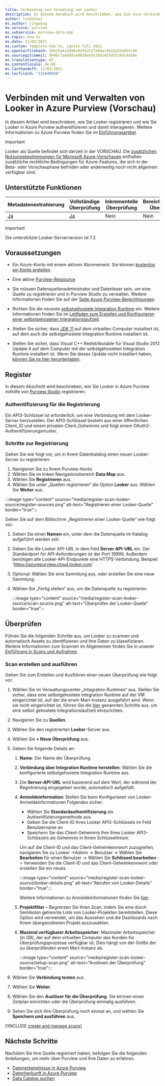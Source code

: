 ```yaml
---
title: Verbindung und Verwalung von Looker
description: In diesem Handbuch wird beschrieben, wie Sie eine Verbindung mit Looker in Azure Purview herstellen und die Funktionen von Purview verwenden, um Ihre Looker-Quelle zu scannen und zu verwalten.
author: linda33wj
ms.author: jingwang
ms.service: purview
ms.subservice: purview-data-map
ms.topic: how-to
ms.date: 11/02/2021
ms.custom: template-how-to, ignite-fall-2021
ms.openlocfilehash: 3bb15a424496c04f63537a9dac4622e52a052c46
ms.sourcegitcommit: 8946cfadd89ce8830ebfe358145fd37c0dc4d10e
ms.translationtype: HT
ms.contentlocale: de-DE
ms.lasthandoff: 11/05/2021
ms.locfileid: "131848038"
---
```

# <a name="connect-to-and-manage-looker-in-azure-purview-preview"></a>Verbinden mit und Verwalten von Looker in Azure Purview (Vorschau)

In diesem Artikel wird beschrieben, wie Sie Looker registrieren und wie Sie Looker in Azure Purview authentifizieren und damit interagieren. Weitere Informationen zu Azure Purview finden Sie im [Einführungsartikel](overview.md).

> [!IMPORTANT]
> Looker als Quelle befindet sich derzeit in der VORSCHAU. Die [zusätzlichen Nutzungsbestimmungen für Microsoft Azure-Vorschauen](https://azure.microsoft.com/support/legal/preview-supplemental-terms/) enthalten zusätzliche rechtliche Bedingungen für Azure-Features, die sich in der Beta- oder Vorschauphase befinden oder anderweitig noch nicht allgemein verfügbar sind.

## <a name="supported-capabilities"></a>Unterstützte Funktionen

|**Metadatenextrahierung**|  **Vollständige Überprüfung**  |**Inkrementelle Überprüfung**|**Bereichsbezogene Überprüfung**|**Klassifizierung**|**Zugriffsrichtlinie**|**Herkunft**|
|---|---|---|---|---|---|---|
| [Ja](#register)| [Ja](#scan)| Nein | Nein | Nein | Nein| [Ja](how-to-lineage-looker.md)|

> [!Important]
> Die unterstützte Looker-Serverversion ist 7.2

## <a name="prerequisites"></a>Voraussetzungen

* Ein Azure-Konto mit einem aktiven Abonnement. Sie können [kostenlos ein Konto erstellen](https://azure.microsoft.com/free/?WT.mc_id=A261C142F).

* Eine aktive [Purview-Ressource](create-catalog-portal.md)

* Sie müssen Datenquellenadministrator und Datenleser sein, um eine Quelle zu registrieren und in Purview Studio zu verwalten. Weitere Informationen finden Sie auf der [Seite Azure Purview-Berechtigungen](catalog-permissions.md).

* Richten Sie die neueste [selbstgehostete Integration Runtime](https://www.microsoft.com/download/details.aspx?id=39717) ein. Weitere Informationen finden Sie im [Leitfaden zum Erstellen und Konfigurieren einer selbstgehosteten Integrationslaufzeit](../data-factory/create-self-hosted-integration-runtime.md).

* Stellen Sie sicher, dass [JDK 11](https://www.oracle.com/java/technologies/javase-jdk11-downloads.html) auf dem virtuellen Computer installiert ist, auf dem auch die selbstgehostete Integration Runtime installiert ist.

* Stellen Sie sicher, dass Visual C++ Redistributable für Visual Studio 2012 Update 4 auf dem Computer mit der selbstgehosteten Integration Runtime installiert ist. Wenn Sie dieses Update nicht installiert haben, [können Sie es hier herunterladen](https://www.microsoft.com/download/details.aspx?id=30679).

## <a name="register"></a>Register

In diesem Abschnitt wird beschrieben, wie Sie Looker in Azure Purview mithilfe von [Purview Studio](https://web.purview.azure.com/) registrieren.

### <a name="authentication-for-registration"></a>Authentifizierung für die Registrierung

Ein API3-Schlüssel ist erforderlich, um eine Verbindung mit dem Looker-Server herzustellen. Der API3-Schlüssel besteht aus einer öffentlichen Client_ID und einem privaten Client_Geheimnis und folgt einem OAuth2-Authentifizierungsmuster.

### <a name="steps-to-register"></a>Schritte zur Registrierung

Gehen Sie wie folgt vor, um in Ihrem Datenkatalog einen neuen Looker-Server zu registrieren:

1. Navigieren Sie zu Ihrem Purview-Konto.
1. Wählen Sie im linken Navigationsbereich **Data Map** aus.
1. Wählen Sie **Registrieren** aus.
1. Wählen Sie unter „Quellen registrieren“ die Option **Looker** aus. Wählen Sie **Weiter** aus.

:::image type="content" source="media/register-scan-looker-source/register-sources.png" alt-text="Registrieren einer Looker-Quelle" border="true":::

Gehen Sie auf dem Bildschirm „Registrieren einer Looker-Quelle“ wie folgt vor:

1. Geben Sie einen **Namen** ein, unter dem die Datenquelle im Katalog aufgeführt werden soll.

1. Geben Sie die Looker API-URL in dem Feld **Server API-URL** ein. Der Standardport für API-Anforderungen ist der Port 19999. Außerdem benötigen alle Looker-API-Endpunkte eine HTTPS-Verbindung. Beispiel: 'https://azurepurview.cloud.looker.com'

1. Optional: Wählen Sie eine Sammlung aus, oder erstellen Sie eine neue Sammlung.

1. Wählen Sie „Fertig stellen“ aus, um die Datenquelle zu registrieren.

    :::image type="content" source="media/register-scan-looker-source/scan-source.png" alt-text="Überprüfen der Looker-Quelle" border="true":::

## <a name="scan"></a>Überprüfen

Führen Sie die folgenden Schritte aus, um Looker zu scannen und automatisch Assets zu identifizieren und Ihre Daten zu klassifizieren. Weitere Informationen zum Scannen im Allgemeinen finden Sie in unserer [Einführung in Scans und Aufnahme](concept-scans-and-ingestion.md).

### <a name="create-and-run-scan"></a>Scan erstellen und ausführen

Gehen Sie zum Erstellen und Ausführen einer neuen Überprüfung wie folgt vor:

1. Wählen Sie im Verwaltungscenter „Integration Runtimes“ aus. Stellen Sie sicher, dass eine selbstgehostete Integration Runtime auf der VM eingerichtet ist, auf der die erwin Mart-Instanz ausgeführt wird. Wenn sie nicht eingerichtet ist, führen Sie die [hier](./manage-integration-runtimes.md) genannten Schritte aus, um eine selbst gehostete Integrationslaufzeit einzurichten.

1. Navigieren Sie zu **Quellen**.

1. Wählen Sie den registrierten **Looker**-Server aus.

1. Wählen Sie **+ Neue Überprüfung** aus.

1. Geben Sie folgende Details an:

    1. **Name**: Der Name der Überprüfung.

    1. **Verbindung über Integration Runtime herstellen**: Wählen Sie die konfigurierte selbstgehostete Integration Runtime aus.

    1. Die **Server-API-URL** wird basierend auf dem Wert, der während der Registrierung eingegeben wurde, automatisch aufgefüllt.

    1. **Anmeldeinformation**: Stellen Sie beim Konfigurieren von Looker-Anmeldeinformationen Folgendes sicher:

        * Wählen Sie **Standardauthentifizierung** als Authentifizierungsmethode aus.
        * Geben Sie die Client-ID Ihres Looker API3-Schlüssels im Feld Benutzername an
        * Speichern Sie das Client-Geheimnis Ihre Ihres Looker API3-Schlüssels als Geheimnis in Ihrem Schlüsseltresor.

        Um auf die Client-ID und das Client-Geheimkennwort zuzugreifen, navigieren Sie zu Looker -\>Admin -\> Benutzer -\> Wählen Sie **Bearbeiten** für einen Benutzer -\> Wählen Sie **Schlüssel bearbeiten** -\> Verwenden Sie die Client-ID und das Client-Geheimkennwort oder erstellen Sie ein neues.

        :::image type="content" source="media/register-scan-looker-source/looker-details.png" alt-text="Abrufen von Looker-Details" border="true":::

        Weitere Informationen zu Anmeldeinformationen finden Sie [hier](manage-credentials.md).

    1. **Projektfilter** – Begrenzen Sie Ihren Scan, indem Sie eine durch Semikolon getrennte Liste von Looker-Projekten bereitstellen. Diese Option wird verwendet, um das Aussehen und die Dashboards nach Ihrem übergeordneten Projekt auszuwählen.

    1. **Maximal verfügbarer Arbeitsspeicher**: Maximaler Arbeitsspeicher (in GB), der auf dem virtuellen Computer des Kunden für Überprüfungsprozesse verfügbar ist. Dies hängt von der Größe der zu überprüfenden erwin Mart-Instanz ab.

        :::image type="content" source="media/register-scan-looker-source/setup-scan.png" alt-text="Auslösen der Überprüfung" border="true":::

1. Wählen Sie **Verbindung testen** aus.

1. Wählen Sie **Weiter**.

1. Wählen Sie den **Auslöser für die Überprüfung**. Sie können einen Zeitplan einrichten oder die Überprüfung einmalig ausführen.

1. Sehen Sie sich Ihre Überprüfung noch einmal an, und wählen Sie **Speichern und ausführen** aus.

[!INCLUDE [create and manage scans](includes/view-and-manage-scans.md)]

## <a name="next-steps"></a>Nächste Schritte

Nachdem Sie Ihre Quelle registriert haben, befolgen Sie die folgenden Anleitungen, um mehr über Purview und Ihre Daten zu erfahren.

- [Datenerkenntnisse in Azure Purview](concept-insights.md)
- [Datenherkunft in Azure Purview](catalog-lineage-user-guide.md)
- [Data Catalog suchen](how-to-search-catalog.md)
